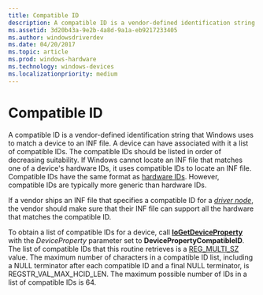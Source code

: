 ```yaml
---
title: Compatible ID
description: A compatible ID is a vendor-defined identification string that Windows uses to match a device to an INF file.
ms.assetid: 3d20b43a-9e2b-4a8d-9a1a-eb9217233405
ms.author: windowsdriverdev
ms.date: 04/20/2017
ms.topic: article
ms.prod: windows-hardware
ms.technology: windows-devices
ms.localizationpriority: medium
---
```


# Compatible ID


A compatible ID is a vendor-defined identification string that Windows uses to match a device to an INF file. A device can have associated with it a list of compatible IDs. The compatible IDs should be listed in order of decreasing suitability. If Windows cannot locate an INF file that matches one of a device's hardware IDs, it uses compatible IDs to locate an INF file. Compatible IDs have the same format as [hardware IDs](hardware-ids.md). However, compatible IDs are typically more generic than hardware IDs.




If a vendor ships an INF file that specifies a compatible ID for a [*driver node*](https://msdn.microsoft.com/library/windows/hardware/ff556277#wdkgloss-driver-node), the vendor should make sure that their INF file can support all the hardware that matches the compatible ID.

To obtain a list of compatible IDs for a device, call [**IoGetDeviceProperty**](https://msdn.microsoft.com/library/windows/hardware/ff549203) with the *DeviceProperty* parameter set to **DevicePropertyCompatibleID**. The list of compatible IDs that this routine retrieves is a [REG_MULTI_SZ](https://docs.microsoft.com/windows/desktop/SysInfo/registry-value-types) value. The maximum number of characters in a compatible ID list, including a NULL terminator after each compatible ID and a final NULL terminator, is REGSTR_VAL_MAX_HCID_LEN. The maximum possible number of IDs in a list of compatible IDs is 64.

 

 





